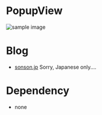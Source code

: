PopupView=======![sample image](http://sonson.jp/wp/wp-content/uploads/2011/04/popupViewSample1.png)Blog======= * [sonson.jp][]Sorry, Japanese only....Dependency======= * none[sonson.jp]: http://sonson.jp